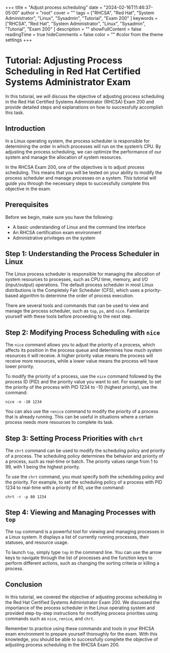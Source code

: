 +++
title = "Adjust process scheduling"
date = "2024-02-16T11:46:37-05:00"
author = "root"
cover = ""
tags = ["RHCSA", "Red Hat", "System Administrator", "Linux", "Sysadmin", "Tutorial", "Exam 200" ]
keywords = ["RHCSA", "Red Hat", "System Administrator", "Linux", "Sysadmin", "Tutorial", "Exam 200" ]
description = ""
showFullContent = false
readingTime = true
hideComments = false
color = "" #color from the theme settings
+++


# Tutorial: Adjusting Process Scheduling in Red Hat Certified Systems Administrator Exam

In this tutorial, we will discuss the objective of adjusting process scheduling in the Red Hat Certified Systems Administrator (RHCSA) Exam 200 and provide detailed steps and explanations on how to successfully accomplish this task.

## Introduction

In a Linux operating system, the process scheduler is responsible for determining the order in which processes will run on the system’s CPU. By adjusting the process scheduling, we can optimize the performance of our system and manage the allocation of system resources.

In the RHCSA Exam 200, one of the objectives is to adjust process scheduling. This means that you will be tested on your ability to modify the process scheduler and manage processes on a system. This tutorial will guide you through the necessary steps to successfully complete this objective in the exam.

## Prerequisites

Before we begin, make sure you have the following:

- A basic understanding of Linux and the command line interface
- An RHCSA certification exam environment
- Administrative privileges on the system

## Step 1: Understanding the Process Scheduler in Linux

The Linux process scheduler is responsible for managing the allocation of system resources to processes, such as CPU time, memory, and I/O (input/output) operations. The default process scheduler in most Linux distributions is the Completely Fair Scheduler (CFS), which uses a priority-based algorithm to determine the order of process execution.

There are several tools and commands that can be used to view and manage the process scheduler, such as `top`, `ps`, and `nice`. Familiarize yourself with these tools before proceeding to the next step.

## Step 2: Modifying Process Scheduling with `nice`

The `nice` command allows you to adjust the priority of a process, which affects its position in the process queue and determines how much system resources it will receive. A higher priority value means the process will receive more resources, while a lower value means the process will have lower priority.

To modify the priority of a process, use the `nice` command followed by the process ID (PID) and the priority value you want to set. For example, to set the priority of the process with PID 1234 to -10 (highest priority), use the command:

`nice -n -10 1234`

You can also use the `renice` command to modify the priority of a process that is already running. This can be useful in situations where a certain process needs more resources to complete its task.

## Step 3: Setting Process Priorities with `chrt`

The `chrt` command can be used to modify the scheduling policy and priority of a process. The scheduling policy determines the behavior and priority of a process, such as real-time or batch. The priority values range from 1 to 99, with 1 being the highest priority.

To use the `chrt` command, you must specify both the scheduling policy and the priority. For example, to set the scheduling policy of a process with PID 1234 to real-time with a priority of 80, use the command:

`chrt -r -p 80 1234`

## Step 4: Viewing and Managing Processes with `top`

The `top` command is a powerful tool for viewing and managing processes in a Linux system. It displays a list of currently running processes, their statuses, and resource usage.

To launch `top`, simply type `top` in the command line. You can use the arrow keys to navigate through the list of processes and the function keys to perform different actions, such as changing the sorting criteria or killing a process.

## Conclusion

In this tutorial, we covered the objective of adjusting process scheduling in the Red Hat Certified Systems Administrator Exam 200. We discussed the importance of the process scheduler in the Linux operating system and provided step-by-step instructions for modifying process priorities using commands such as `nice`, `renice`, and `chrt`.

Remember to practice using these commands and tools in your RHCSA exam environment to prepare yourself thoroughly for the exam. With this knowledge, you should be able to successfully complete the objective of adjusting process scheduling in the RHCSA Exam 200.